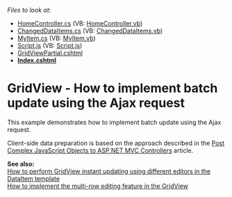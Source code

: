 <!-- default file list -->
*Files to look at*:

* [HomeController.cs](./CS/Controllers/HomeController.cs) (VB: [HomeController.vb](./VB/Controllers/HomeController.vb))
* [ChangedDataItems.cs](./CS/Models/ChangedDataItems.cs) (VB: [ChangedDataItems.vb](./VB/Models/ChangedDataItems.vb))
* [MyItem.cs](./CS/Models/MyItem.cs) (VB: [MyItem.vb](./VB/Models/MyItem.vb))
* [Script.js](./CS/Scripts/Script.js) (VB: [Script.js](./VB/Scripts/Script.js))
* [GridViewPartial.cshtml](./CS/Views/Home/GridViewPartial.cshtml)
* **[Index.cshtml](./CS/Views/Home/Index.cshtml)**
<!-- default file list end -->
# GridView - How to implement batch update using the Ajax request


<p>This example demonstrates how to implement batch update using the Ajax request.</p><p>Client-side data preparation is based on the approach described in the <a href="http://www.nickriggs.com/posts/post-complex-javascript-objects-to-asp-net-mvc-controllers/"><u>Post Complex JavaScript Objects to ASP.NET MVC Controllers</u></a> article.</p><p><strong>See also:<br />
</strong><a href="https://www.devexpress.com/Support/Center/p/E3326">How to perform GridView instant updating using different editors in the DataItem template </a><br />
<a href="https://www.devexpress.com/Support/Center/p/E4236">How to implement the multi-row editing feature in the GridView</a></p>

<br/>


